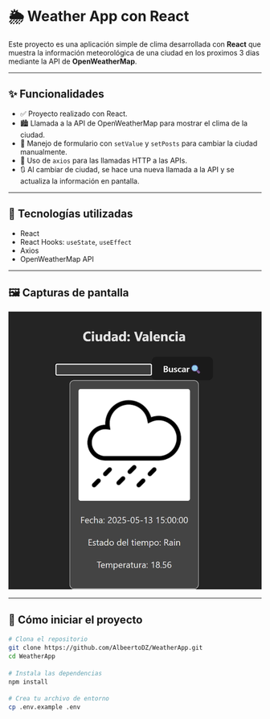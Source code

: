 # 🌦️ Weather App con React

Este proyecto es una aplicación simple de clima desarrollada con **React** que muestra la información meteorológica de una ciudad en los proximos 3 dias mediante la API de **OpenWeatherMap**.

---

## ✨ Funcionalidades

- ✅ Proyecto realizado con React.
- 🏙️ Llamada a la API de OpenWeatherMap para mostrar el clima de la ciudad.
- 🔄 Manejo de formulario con `setValue` y `setPosts` para cambiar la ciudad manualmente.
- 📡 Uso de `axios` para las llamadas HTTP a las APIs.
- 🔃 Al cambiar de ciudad, se hace una nueva llamada a la API y se actualiza la información en pantalla.

---

## 🧰 Tecnologías utilizadas

- React
- React Hooks: `useState`, `useEffect`
- Axios
- OpenWeatherMap API

---

## 🖼️ Capturas de pantalla

<img src="./src/assets/captura.png" alt="Captura de pantalla de la aplicación" width="600" />

---

## 🚀 Cómo iniciar el proyecto

```bash
# Clona el repositorio
git clone https://github.com/AlbeertoDZ/WeatherApp.git
cd WeatherApp

# Instala las dependencias
npm install

# Crea tu archivo de entorno
cp .env.example .env